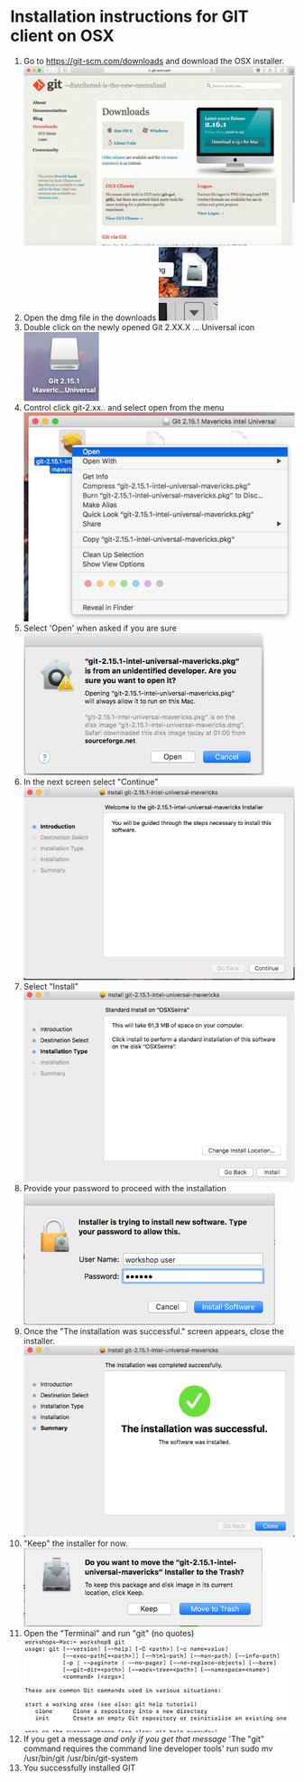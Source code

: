 # Installation instructions for GIT client on OSX

1. Go to https://git-scm.com/downloads and download the OSX installer.
![](images/image00046.png)
1. Open the dmg file in the downloads
![](images/image00047.png)
1. Double click on the newly opened Git 2.XX.X ... Universal icon
![](images/image00048.png)
1. Control click git-2.xx.. and select open from the menu
![](images/image00050.png)
1. Select 'Open' when asked if you are sure
![](images/image00051.png)
1. In the next screen select "Continue"
![](images/image00052.png)
1. Select "Install"
![](images/image00053.png)
1. Provide your password to proceed with the installation
![](images/image00054.png)
1. Once the "The installation was successful." screen appears, close the installer.
![](images/image00055.png)
1. "Keep" the installer for now.
![](images/image00056.png)
1. Open the "Terminal" and run "git" (no quotes)
![](images/image00057.png)
1. If you get a message *and only if you get that message* 'The "git" command requires the command line developer tools' run
sudo mv /usr/bin/git /usr/bin/git-system
1. You successfully installed GIT
